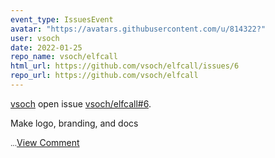 ```yaml
---
event_type: IssuesEvent
avatar: "https://avatars.githubusercontent.com/u/814322?"
user: vsoch
date: 2022-01-25
repo_name: vsoch/elfcall
html_url: https://github.com/vsoch/elfcall/issues/6
repo_url: https://github.com/vsoch/elfcall
---
```


<a href='https://github.com/vsoch' target='_blank'>vsoch</a> open issue <a href='https://github.com/vsoch/elfcall/issues/6' target='_blank'>vsoch/elfcall#6</a>.

<p>Make logo, branding, and docs</p><small>...</small><a href='https://github.com/vsoch/elfcall/issues/6' target='_blank'>View Comment</a>